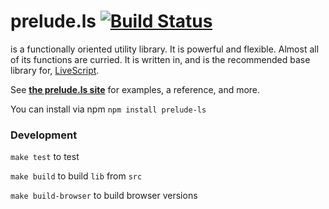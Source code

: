 # prelude.ls [![Build Status](https://travis-ci.org/gkz/prelude-ls.png?branch=master)](https://travis-ci.org/gkz/prelude-ls)

is a functionally oriented utility library. It is powerful and flexible. Almost all of its functions are curried. It is written in, and is the recommended base library for, <a href="http://livescript.net">LiveScript</a>.

See **[the prelude.ls site](http://gkz.github.io/prelude-ls/)** for examples, a reference, and more.

You can install via npm `npm install prelude-ls`

### Development

`make test` to test

`make build` to build `lib` from `src`

`make build-browser` to build browser versions
